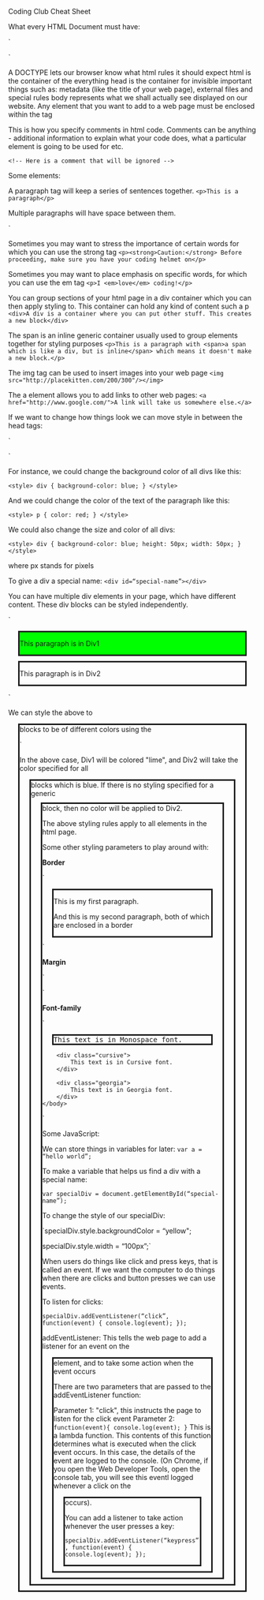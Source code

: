 Coding Club Cheat Sheet

What every HTML Document must have: 

`<!DOCTYPE html>
<html>
    <head>
    </head>
    <body>
    </body>
</html>`

A DOCTYPE lets our browser know what html rules it should expect
html is the container of the everything
head is the container for invisible important things such as: metadata (like the title of your web page), external files and special rules
body represents what we shall actually see displayed on our website.
Any element that you want to add to a web page must be enclosed within the tag

This is how you specify comments in html code. Comments can be anything - additional information to explain what your code does, what a particular element is going to be used for etc.

`<!-- Here is a comment that will be ignored -->`

Some elements:

A paragraph tag will keep a series of sentences together.
`<p>This is a paragraph</p>`
<p>Multiple paragraphs will have space between them.<p>`

Sometimes you may want to stress the importance of certain words for which you can use the strong tag
`<p><strong>Caution:</strong> Before proceeding, make sure you have your coding helmet on</p>`

Sometimes you may want to place emphasis on specific words, for which you can use the em tag
`<p>I <em>love</em> coding!</p>`

You can group sections of your html page in a div container which you can then apply styling to.
This container can hold any kind of content such a p
`<div>A div is a container where you can put other stuff. This creates a new block</div>`

The span is an inline generic container usually used to group elements together for styling purposes
`<p>This is a paragraph with <span>a span which is like a div, but is inline</span> which means it doesn't make a new block.</p>`

The img tag can be used to insert images into your web page
`<img src="http://placekitten.com/200/300"/></img>`

The a element allows you to add links to other web pages:
`<a href="http://www.google.com/">A link will take us somewhere else.</a>`

If we want to change how things look we can move style in between the head tags:

`<head>
    <style>
    </style>
</head>`

For instance, we could change the background color of all divs like this:

`<style>
    div {
        background-color: blue;
    }
</style>`

And we could change the color of the text of the paragraph like this:

`<style>
    p {
        color: red;
    }
</style>`

We could also change the size and color of all divs:

`<style>
    div {
        background-color: blue;
        height: 50px;
        width: 50px;
    }
</style>`

where px stands for pixels

To give a div a special name:
`<div id=“special-name”></div>` 

You can have multiple div elements in your page, which have different content. These div blocks can be styled independently.

`<body>
    <div id="Div1">
        <p> This paragraph is in Div1 </p>
    </div>
    <div id="Div2">
        <p> This paragraph is in Div2 </p>
    </div>
</body>`

We can style the above to <div> blocks to be of different colors using the <style> tag:

`<head>
    <style>
        #Div1 {
            background-color: lime;
        }

        #Div2 {
            background-color: coral;
        }
    </style>
</head>`

If you provide a generic styling for div blocks, that will be the default for all div blocks unless there is a more specific assignment using the block's special name. Taking the above example of two div blocks called Div1 and Div2:

`<head>
    <style>
        div {
            background-color: blue;
        }
        #Div1 {
            background-color: lime;
        }
    </style>
</head>`

In the above case, Div1 will be colored "lime", and Div2 will take the color specified for all <div> blocks which is blue. If there is no styling specified for a generic <div> block, then no color will be applied to Div2.

The above styling rules apply to all elements in the html page.

Some other styling parameters to play around with:

**Border**

`<!DOCTYPE html>
<html>
    <head>
        <style>
            div {
                /* border: style */
                border: solid
                /* border: width | style */
                /* border: 2px dotted */
                /* border: width | style | color */
                /* border: medium dashed green */ 
            }
        </style>
    </head>
    <body>
        <div>
            <p>This is my first paragraph.</p>
            <p>And this is my second paragraph, both of which are enclosed in a border</p>
        </div>
    </body>
</html>`

**Margin**

`<head>
    <style>
        div {
            border: solid;
            /* To add space around the outside of an element, in this case the div element */
            margin-top: 10px;
            margin-bottom: 10px;
            margin-right: 20px;
            margin-left: 20px;
              
            /* Another way to write this: */  
            /* margin: 10px 20px;*/
            /* first value applies to top & bottom, second value applies to right & left */
        }
    </style>
</head>`

**Padding**
`<head>
    <style>
        div {
            /* Use padding to add spacing around the content */
            padding:10px 20px 20px 20px;
            /* top | right | bottom | left */
        }
    </style>
</head>`

**Font-family**

`<!DOCTYPE html>
<html>
    <head>
        <style>
            div.monospace {
                font-family: monospace;
            }
            div.cursive {
                font-family: cursive;
            }
            div.georgia {
                font-family: georgia;
            }
        </style>
    </head>
    <body>
        <div class="monospace">
            This text is in Monospace font.
        </div>

        <div class="cursive">
            This text is in Cursive font.
        </div>

        <div class="georgia">
            This text is in Georgia font.
        </div>
    </body>
</html>`

Some JavaScript:

We can store things in variables for later:
`var a = “hello world”;`

To make a variable that helps us find a div with a special name:

`var specialDiv = document.getElementById(“special-name”);`

To change the style of our specialDiv:

`specialDiv.style.backgroundColor = “yellow";

specialDiv.style.width = “100px”;`

When users do things like click and press keys, that is called an event. If we want the computer to do things when there are clicks and button presses we can use events.

To listen for clicks:

`specialDiv.addEventListener(“click”, function(event) {
    console.log(event);
});`

addEventListener: This tells the web page to add a listener for an event on the <div> element, and to take some action when the event occurs

There are two parameters that are passed to the addEventListener function:

Parameter 1: "click", this instructs the page to listen for the click event
Parameter 2:
`function(event){
    console.log(event);
}`
This is a lambda function. This contents of this function determines what is executed when the click event occurs. In this case, the details of the event are logged to the console. (On Chrome, if you open the Web Developer Tools, open the console tab, you will see this eventl logged whenever a click on the <div> occurs).

You can add a listener to take action whenever the user presses a key:

`specialDiv.addEventListener(“keypress”, function(event) {
    console.log(event);
});`

